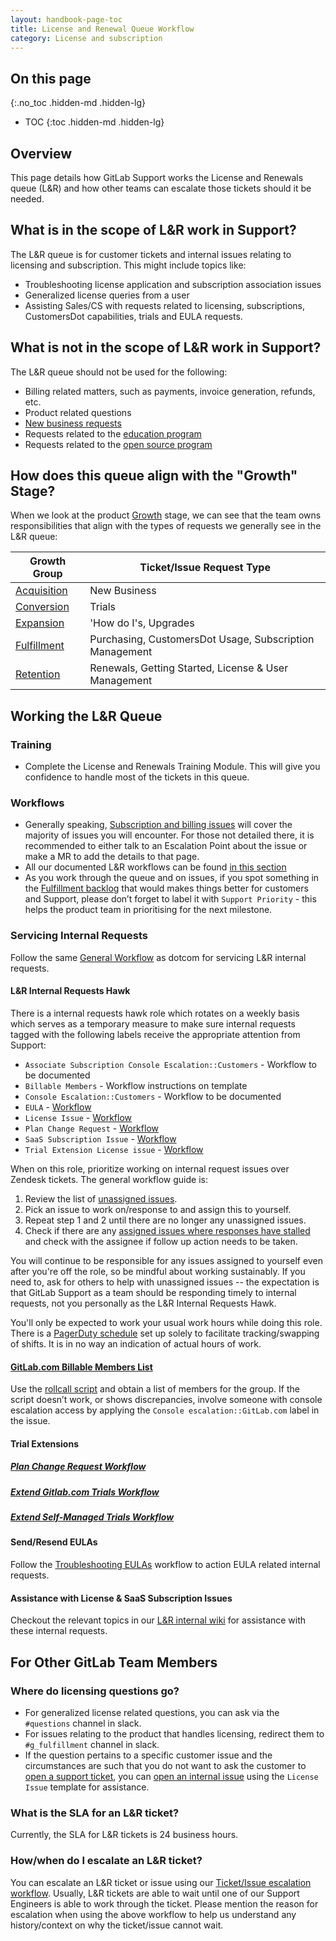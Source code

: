 ```yaml
---
layout: handbook-page-toc
title: License and Renewal Queue Workflow
category: License and subscription
---
```


## On this page
{:.no_toc .hidden-md .hidden-lg}

- TOC
{:toc .hidden-md .hidden-lg}

## Overview

This page details how GitLab Support works the License and Renewals queue (L&R) and how other teams can escalate those tickets should it be needed.

## What is in the scope of L&R work in Support?

The L&R queue is for customer tickets and internal issues relating to licensing and subscription. This might include topics like:

* Troubleshooting license application and subscription association issues
* Generalized license queries from a user
* Assisting Sales/CS with requests related to licensing, subscriptions, CustomersDot capabilities, trials and EULA requests.

## What is **not in the scope** of L&R work in Support?

The L&R queue should not be used for the following:

* Billing related matters, such as payments, invoice generation, refunds, etc.
* Product related questions
* [New business requests](https://about.gitlab.com/sales/)
* Requests related to the
  [education program](https://about.gitlab.com/solutions/education/)
* Requests related to the
  [open source program](https://about.gitlab.com/solutions/open-source/join/)

## How does this queue align with the "Growth" Stage?

When we look at the product [Growth](/handbook/product/product-categories/#growth-stage) stage, we can see that the team owns responsibilities that align with the types of requests we generally see in the L&R queue:

|Growth Group|Ticket/Issue Request Type|
|--|--|
|[Acquisition](https://about.gitlab.com/direction/acquisition/)|New Business|
|[Conversion](https://about.gitlab.com/direction/conversion/)|Trials|
|[Expansion](https://about.gitlab.com/direction/expansion/)|'How do I's, Upgrades|
|[Fulfillment](https://about.gitlab.com/direction/fulfillment/)|Purchasing, CustomersDot Usage, Subscription Management|
|[Retention](https://about.gitlab.com/direction/retention/)|Renewals, Getting Started, License & User Management|

## Working the L&R Queue

### Training

- Complete the License and Renewals Training Module. This will give you confidence to handle most of the tickets in this queue.

### Workflows

- Generally speaking, [Subscription and billing issues](license_troubleshooting.html) will cover the majority of issues you will encounter. For those not detailed there, it is recommended to either talk to an Escalation Point about the issue or make a MR to add the details to that page.
- All our documented L&R workflows can be found [in this section](https://about.gitlab.com/handbook/support/workflows/#License%20and%20subscription)
- As you work through the queue and on issues, if you spot something in the [Fulfillment backlog](https://gitlab.com/groups/gitlab-org/-/issues?scope=all&utf8=%E2%9C%93&state=opened&label_name%5B%5D=group%3A%3Afulfillment) that would makes things better for customers and Support, please don’t forget to label it with `Support Priority` - this helps the product team in prioritising for the next milestone.

### Servicing Internal Requests

Follow the same [General Workflow](/handbook/support/workflows/internal_requests.html#general-workflow) as dotcom for servicing L&R internal requests.

#### L&R Internal Requests Hawk

There is a internal requests hawk role which rotates on a weekly basis which
serves as a temporary measure to make sure internal requests tagged with
the following labels receive the appropriate attention from Support:

* `Associate Subscription Console Escalation::Customers` - Workflow to be documented
* `Billable Members` - Workflow instructions on template
* `Console Escalation::Customers` - Workflow to be documented
* `EULA` - [Workflow](https://about.gitlab.com/handbook/support/workflows/assets/troubleshooting_eulas.html)
* `License Issue` - [Workflow](https://about.gitlab.com/handbook/support/workflows/license_troubleshooting.html)
* `Plan Change Request` - [Workflow](https://about.gitlab.com/handbook/support/workflows/trial_extensions.html)
* `SaaS Subscription Issue` - [Workflow](https://about.gitlab.com/handbook/support/workflows/license_troubleshooting.html#transactions)
* `Trial Extension License issue` - [Workflow](https://about.gitlab.com/handbook/support/workflows/trial_extensions.html)

When on this role, prioritize working on internal request issues over Zendesk tickets.
The general workflow guide is:

1. Review the list of [unassigned issues](https://gitlab.com/gitlab-com/support/internal-requests/-/issues?scope=all&utf8=%E2%9C%93&state=opened&assignee_id=None&not[label_name][]=Console%20Escalation%3A%3AGitLab.com&not[label_name][]=DEWR).
1. Pick an issue to work on/response to and assign this to yourself.
1. Repeat step 1 and 2 until there are no longer any unassigned issues.
1. Check if there are any [assigned issues where responses have stalled](https://gitlab.com/gitlab-com/support/internal-requests/-/issues?scope=all&utf8=%E2%9C%93&state=opened&not[label_name][]=Console%20Escalation%3A%3AGitLab.com&not[label_name][]=DEWR&assignee_id=Any) and check with the assignee if follow up action needs to be taken.

You will continue to be responsible for any issues assigned to yourself even
after you're off the role, so be mindful about working sustainably. If you need
to, ask for others to help with unassigned issues -- the expectation is that
GitLab Support as a team should be responding timely to internal requests, not
you personally as the L&R Internal Requests Hawk.

You'll only be expected to work your usual work hours while doing this role. There
is a [PagerDuty schedule](https://gitlab.pagerduty.com/schedules#PQ6DB1G) set up
solely to facilitate tracking/swapping of shifts. It is in no way an indication of
actual hours of work.


#### [GitLab.com Billable Members List](https://gitlab.com/gitlab-com/support/internal-requests/-/blob/master/.gitlab/issue_templates/Billable%20Members.md)

Use the [rollcall script](https://gitlab.com/gitlab-com/support/toolbox/glgl#rollcall) and obtain a list of members for the group. If the script doesn’t work, or shows discrepancies, involve someone with console escalation access by applying the `Console escalation::GitLab.com` label in the issue.

#### Trial Extensions

##### [Plan Change Request Workflow](/handbook/support/workflows/trial_extensions.html#plan-change-request)
##### [Extend Gitlab.com Trials Workflow](/handbook/support/workflows/trial_extensions.html#extending-gitlabcom-trials)
##### [Extend Self-Managed Trials Workflow](/handbook/support/workflows/trial_extensions.html#extending-gitlab-self-managed-trials)

#### Send/Resend EULAs

Follow the [Troubleshooting EULAs](/handbook/support/workflows/assets/troubleshooting_eulas.html) workflow to action EULA related internal requests.

#### Assistance with License & SaaS Subscription Issues

Checkout the relevant topics in our [L&R internal wiki](https://gitlab.com/gitlab-com/support/license-and-renewals/-/wikis/home) for assistance with these internal requests.

## For Other GitLab Team Members

### Where do licensing questions go?

- For generalized license related questions, you can ask via the `#questions` channel in slack.
- For issues relating to the product that handles licensing, redirect them to `#g_fulfillment` channel in slack.
- If the question pertains to a specific customer issue and the circumstances are such that you do not want to ask the customer to [open a support ticket](https://support.gitlab.com/hc/en-us/requests/new?ticket_form_id=360000071293), you can [open an internal issue](https://gitlab.com/gitlab-com/support/internal-requests/issues/new?issuable_template=Plan%20Change%20Request) using the `License Issue` template for assistance.

### What is the SLA for an L&R ticket?

Currently, the SLA for L&R tickets is 24 business hours.

### How/when do I escalate an L&R ticket?

You can escalate an L&R ticket or issue using our [Ticket/Issue escalation workflow](https://about.gitlab.com/handbook/support/internal-support/#other). Usually, L&R tickets are able to wait until one of our Support Engineers is able to work through the ticket. Please mention the reason for escalation when using the above workflow to help us understand any history/context on why the ticket/issue cannot wait.
